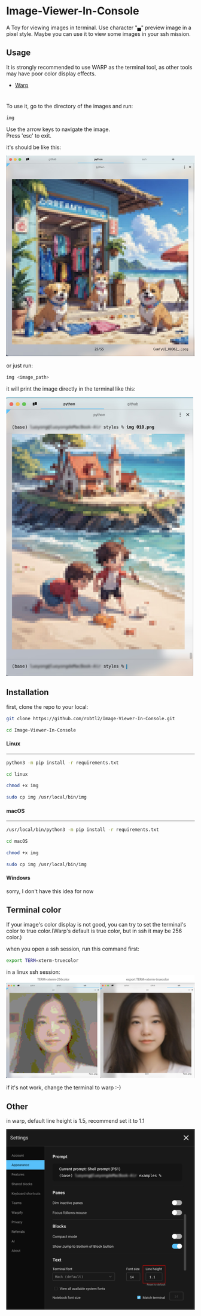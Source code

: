 # Image-Viewer-In-Console
A Toy for viewing images in terminal.
Use character "▄" preview image in a pixel style.
Maybe you can use it to view some images in your ssh mission.

## Usage

It is strongly recommended to use WARP as the terminal tool, as other tools may have poor color display effects.
- [Warp](https://www.warp.dev/)

#

To use it, go to the directory of the images and run:

```bash
img
```

Use the arrow keys to navigate the image.  
Press 'esc' to exit.

it's should be like this:

<img src="./images/preview.jpg" alt="img" width="650" height="auto">

or just run:

```bash
img <image_path>
``` 

it will print the image directly in the terminal like this:

<img src="./images/preview2.jpg" alt="img" width="500" height="auto">

## Installation

first, clone the repo to your local:

```bash
git clone https://github.com/robtl2/Image-Viewer-In-Console.git
```

```bash
cd Image-Viewer-In-Console
```

#### Linux
--------------------------------

```bash
python3 -m pip install -r requirements.txt
```

```bash
cd linux
```

```bash
chmod +x img
```

```bash
sudo cp img /usr/local/bin/img
```

#### macOS
--------------------------------

```bash
/usr/local/bin/python3 -m pip install -r requirements.txt
```

```bash
cd macOS
```

```bash
chmod +x img
```

```bash
sudo cp img /usr/local/bin/img
```

#### Windows
sorry, I don't have this idea for now


## Terminal color
If your image's color display is not good, you can try to set the terminal's color to true color.(Warp's default is true color, but in ssh it may be 256 color.)

when you open a ssh session, run this command first:

```bash
export TERM=xterm-truecolor
```

in a linux ssh session:
![img](./images/truecolor.jpg)

if it's not work, change the terminal to warp :-)

## Other

in warp, default line height is 1.5, recommend set it to 1.1

<img src="./images/warp.jpg" alt="img" width="650" height="auto">









